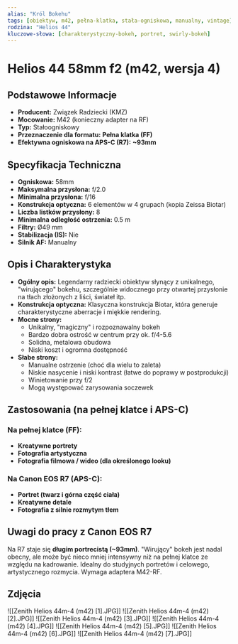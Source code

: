 ```yaml
---
alias: "Król Bokehu"
tags: [obiektyw, m42, pełna-klatka, stała-ogniskowa, manualny, vintage]
rodzina: "Helios 44"
kluczowe-słowa: [charakterystyczny-bokeh, portret, swirly-bokeh]
---
```


# Helios 44 58mm f2 (m42, wersja 4)

## Podstawowe Informacje
- **Producent:** Związek Radziecki (KMZ)
- **Mocowanie:** M42 (konieczny adapter na RF)
- **Typ:** Stałoogniskowy
- **Przeznaczenie dla formatu:** **Pełna klatka (FF)**
- **Efektywna ogniskowa na APS-C (R7):** **~93mm**

## Specyfikacja Techniczna
- **Ogniskowa:** 58mm
- **Maksymalna przysłona:** f/2.0
- **Minimalna przysłona:** f/16
- **Konstrukcja optyczna:** 6 elementów w 4 grupach (kopia Zeissa Biotar)
- **Liczba listków przysłony:** 8
- **Minimalna odległość ostrzenia:** 0.5 m
- **Filtry:** Ø49 mm
- **Stabilizacja (IS):** Nie
- **Silnik AF:** Manualny

## Opis i Charakterystyka
- **Ogólny opis:** Legendarny radziecki obiektyw słynący z unikalnego, "wirującego" bokehu, szczególnie widocznego przy otwartej przysłonie na tłach złożonych z liści, świateł itp.
- **Konstrukcja optyczna:** Klasyczna konstrukcja Biotar, która generuje charakterystyczne aberracje i miękkie rendering.
- **Mocne strony:**
    - Unikalny, "magiczny" i rozpoznawalny bokeh
    - Bardzo dobra ostrość w centrum przy ok. f/4-5.6
    - Solidna, metalowa obudowa
    - Niski koszt i ogromna dostępność
- **Słabe strony:**
    - Manualne ostrzenie (choć dla wielu to zaleta)
    - Niskie nasycenie i niski kontrast (łatwe do poprawy w postprodukcji)
    - Winietowanie przy f/2
    - Mogą występować zarysowania soczewek

## Zastosowania (na pełnej klatce i APS-C)
### Na pełnej klatce (FF):
- **Kreatywne portrety**
- **Fotografia artystyczna**
- **Fotografia filmowa / wideo (dla określonego looku)**

### Na Canon EOS R7 (APS-C):
- **Portret (twarz i górna część ciała)**
- **Kreatywne detale**
- **Fotografia z silnie rozmytym tłem**

## Uwagi do pracy z Canon EOS R7
Na R7 staje się **długim portrecistą (~93mm)**. "Wirujący" bokeh jest nadal obecny, ale może być nieco mniej intensywny niż na pełnej klatce ze względu na kadrowanie. Idealny do studyjnych portretów i celowego, artystycznego rozmycia. Wymaga adaptera M42-RF.

## Zdjęcia
![[Zenith Helios 44m-4 (m42) [1].JPG]]
![[Zenith Helios 44m-4 (m42) [2].JPG]]
![[Zenith Helios 44m-4 (m42) [3].JPG]]
![[Zenith Helios 44m-4 (m42) [4].JPG]]
![[Zenith Helios 44m-4 (m42) [5].JPG]]
![[Zenith Helios 44m-4 (m42) [6].JPG]]
![[Zenith Helios 44m-4 (m42) [7].JPG]]
